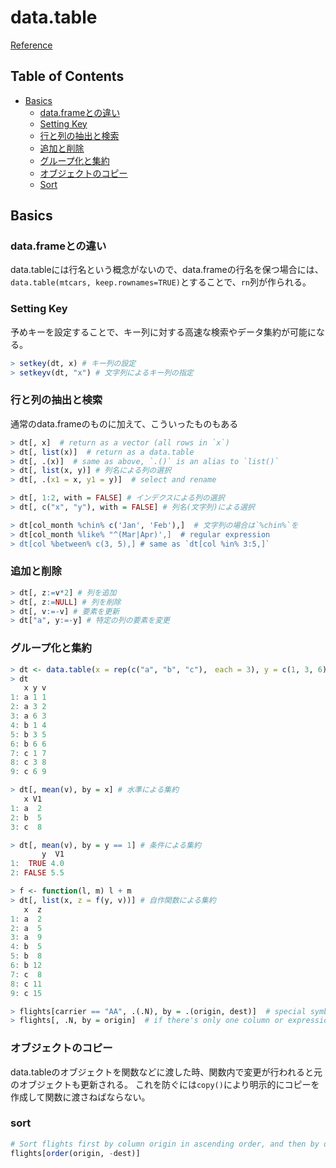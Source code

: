 # data.table
[Reference](http://kohske.github.io/ESTRELA/201410/index.html)

## Table of Contents

* [Basics](#basics)
  * [data.frameとの違い](#data.frameとの違い)
  * [Setting Key](#setting-key)
  * [行と列の抽出と検索](#行と列の抽出と検索)
  * [追加と削除](#追加と削除)
  * [グループ化と集約](#グループ化と集約)
  * [オブジェクトのコピー](#オブジェクトのコピー)
  * [Sort](#sort)


## Basics
### data.frameとの違い
data.tableには行名という概念がないので、data.frameの行名を保つ場合には、`data.table(mtcars, keep.rownames=TRUE)`とすることで、`rn`列が作られる。

### Setting Key
予めキーを設定することで、キー列に対する高速な検索やデータ集約が可能になる。
```r
> setkey(dt, x) # キー列の設定
> setkeyv(dt, "x") # 文字列によるキー列の指定
```

### 行と列の抽出と検索
通常のdata.frameのものに加えて、こういったものもある
```r
> dt[, x]  # return as a vector (all rows in `x`)
> dt[, list(x)]  # return as a data.table
> dt[, .(x)]  # same as above, `.()` is an alias to `list()`
> dt[, list(x, y)] # 列名による列の選択
> dt[, .(x1 = x, y1 = y)]  # select and rename

> dt[, 1:2, with = FALSE] # インデクスによる列の選択
> dt[, c("x", "y"), with = FALSE] # 列名(文字列)による選択

> dt[col_month %chin% c('Jan', 'Feb'),]  # 文字列の場合は`%chin%`を
> dt[col_month %like% "^(Mar|Apr)',]  # regular expression
> dt[col %between% c(3, 5),] # same as `dt[col %in% 3:5,]`
```

### 追加と削除
```r
> dt[, z:=v*2] # 列を追加
> dt[, z:=NULL] # 列を削除
> dt[, v:=-v] # 要素を更新
> dt["a", y:=-y] # 特定の列の要素を変更
```

### グループ化と集約
```r
> dt <- data.table(x = rep(c("a", "b", "c"),　each = 3), y = c(1, 3, 6), v = 1:9)
> dt
   x y v
1: a 1 1
2: a 3 2
3: a 6 3
4: b 1 4
5: b 3 5
6: b 6 6
7: c 1 7
8: c 3 8
9: c 6 9

> dt[, mean(v), by = x] # 水準による集約
   x V1
1: a  2
2: b  5
3: c  8

> dt[, mean(v), by = y == 1] # 条件による集約
       y  V1
1:  TRUE 4.0
2: FALSE 5.5

> f <- function(l, m) l + m
> dt[, list(x, z = f(y, v))] # 自作関数による集約
   x  z
1: a  2
2: a  5
3: a  9
4: b  5
5: b  8
6: b 12
7: c  8
8: c 11
9: c 15

> flights[carrier == "AA", .(.N), by = .(origin, dest)]  # special symbol `.N`
> flights[, .N, by = origin]  # if there's only one column or expression to refer to in j and by, we can drop the `.()` notation
```

### オブジェクトのコピー
data.tableのオブジェクトを関数などに渡した時、関数内で変更が行われると元のオブジェクトも更新される。 これを防ぐには`copy()`により明示的にコピーを作成して関数に渡さねばならない。

### sort
```r
# Sort flights first by column origin in ascending order, and then by dest in descending order
flights[order(origin, -dest)]
```
